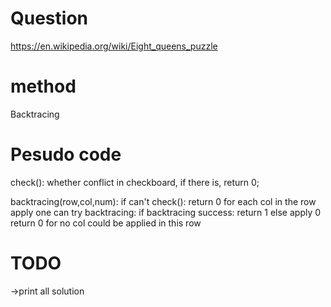 # Question 
https://en.wikipedia.org/wiki/Eight_queens_puzzle

# method
Backtracing

# Pesudo code

check(): whether conflict in checkboard, if there is, return 0;

backtracing(row,col,num):
	if can't check():
		return 0
	for each col in the row
		apply one can try backtracing:
		if backtracing success:
			return 1
		else
			apply 0
	return 0 for no col could be applied in this row

# TODO
->print all solution
